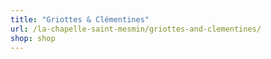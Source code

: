```yaml
---
title: "Griottes & Clémentines"
url: /la-chapelle-saint-mesmin/griottes-and-clementines/
shop: shop
---
```

